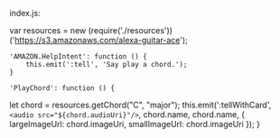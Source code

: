 index.js:

var resources = new (require('./resources'))('https://s3.amazonaws.com/alexa-guitar-ace');

    'AMAZON.HelpIntent': function () {
        this.emit(':tell', 'Say play a chord.');
    }

    'PlayChord': function () {
let chord = resources.getChord("C", "major");
this.emit(':tellWithCard', `<audio src="${chord.audioUri}"/>`, chord.name, chord.name, { largeImageUrl: chord.imageUri, smallImageUrl: chord.imageUri });
    }